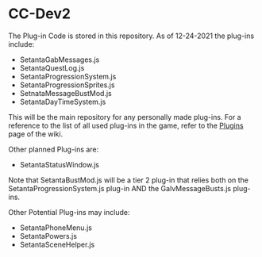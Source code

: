 # CC-Dev2

The Plug-in Code is stored in this repository. 
As of 12-24-2021 the plug-ins include:
* SetantaGabMessages.js
* SetantaQuestLog.js
* SetantaProgressionSystem.js
* SetantaProgressionSprites.js
* SetnataMessageBustMod.js
* SetantaDayTimeSystem.js

This will be the main repository for any personally made plug-ins. For a reference to the list of all used plug-ins in the game, refer to the [Plugins](https://github.com/Setanta357/CC-Dev2/wiki/Plug-ins) page of the wiki.

Other planned Plug-ins are:

* SetantaStatusWindow.js


Note that SetantaBustMod.js will be a tier 2 plug-in that relies both on the SetantaProgressionSystem.js plug-in AND the GalvMessageBusts.js plug-ins.

Other Potential Plug-ins may include:
* SetantaPhoneMenu.js
* SetantaPowers.js
* SetantaSceneHelper.js
